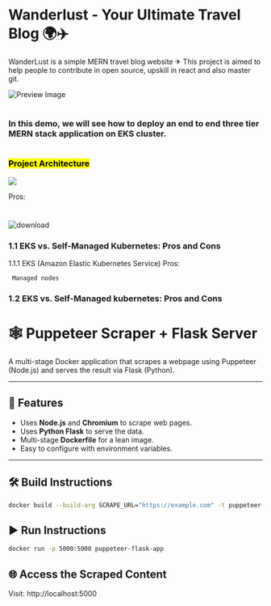 # Wanderlust - Your Ultimate Travel Blog 🌍✈️

WanderLust is a simple MERN travel blog website ✈ This project is aimed to help people to contribute in open source, upskill in react and also master git.

![Preview Image](https://github.com/krishnaacharyaa/wanderlust/assets/116620586/17ba9da6-225f-481d-87c0-5d5a010a9538)
#
### In this demo, we will see how to deploy an end to end three tier MERN stack application on EKS cluster.
#
### <mark>Project Architecture</mark>
<img src="https://github.com/DevMadhup/Wanderlust-Mega-Project/blob/main/Assets/DevSecOps%2BGitOps.gif" />

Pros:
     

#
![download](https://github.com/user-attachments/assets/deec9867-64aa-4ee5-a05b-7c93860b6773)

### 1.1 EKS vs. Self-Managed Kubernetes: Pros and Cons

1.1.1 EKS (Amazon Elastic Kubernetes Service)
Pros:
    
     Managed nodes

### 1.2 EKS vs. Self-Managed kubernetes: Pros and Cons




# 🕸️ Puppeteer Scraper + Flask Server

A multi-stage Docker application that scrapes a webpage using Puppeteer (Node.js) and serves the result via Flask (Python).

---

## 🚀 Features

- Uses **Node.js** and **Chromium** to scrape web pages.
- Uses **Python Flask** to serve the data.
- Multi-stage **Dockerfile** for a lean image.
- Easy to configure with environment variables.

---

## 🛠️ Build Instructions

```bash
docker build --build-arg SCRAPE_URL="https://example.com" -t puppeteer-flask-app .
```

## ▶️ Run Instructions

```bash
docker run -p 5000:5000 puppeteer-flask-app
```

## 🌐 Access the Scraped Content
Visit: http://localhost:5000
